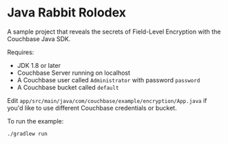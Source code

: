 # Java Rabbit Rolodex

A sample project that reveals the secrets of Field-Level Encryption with the Couchbase Java SDK.

Requires:
* JDK 1.8 or later
* Couchbase Server running on localhost
* A Couchbase user called `Administrator` with password `password`
* A Couchbase bucket called `default`

Edit `app/src/main/java/com/couchbase/example/encryption/App.java` if you'd like to use different Couchbase credentials or bucket.

To run the example:

    ./gradlew run
